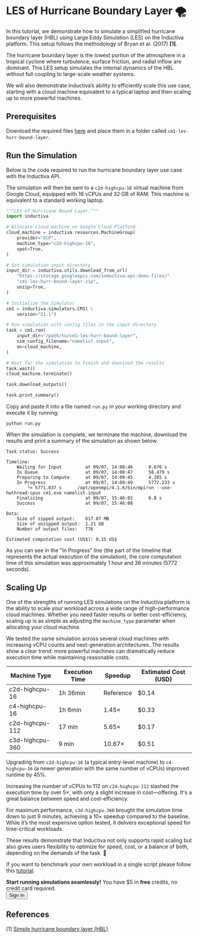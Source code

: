 # LES of Hurricane Boundary Layer 🌪

In this tutorial, we demonstrate how to simulate a simplified hurricane boundary
layer (HBL) using Large Eddy Simulation (LES) on the Inductiva platform. This
setup follows the methodology of Bryan et al. (2017) **[1]**.

The hurricane boundary layer is the lowest portion of the atmosphere in a
tropical cyclone where turbulence, surface friction, and radial inflow are
dominant. This LES setup simulates the internal dynamics of the HBL without full
coupling to large-scale weather systems.

We will also demonstrate Inductiva’s ability to efficiently scale this use case,
starting with a cloud machine equivalent to a typical laptop and then scaling up
to more powerful machines.

## Prerequisites

Download the required files [here](https://storage.googleapis.com/inductiva-api-demo-files/cm1-les-hurr-bound-layer.zip)
and place them in a folder called `cm1-les-hurr-bound-layer`.

## Run the Simulation

Below is the code required to run the hurricane boundary layer use case with
the Inductiva API.

The simulation will then be sent to a `c2d-highcpu-16` virtual machine from
Google Cloud, equipped with 16 vCPUs and 32 GB of RAM. This machine is
equivalent to a standard working laptop.

```python
"""LES of Hurricane Bound Layer."""
import inductiva

# Allocate cloud machine on Google Cloud Platform
cloud_machine = inductiva.resources.MachineGroup(
    provider="GCP",
    machine_type="c2d-highcpu-16",
    spot=True,
)

# Set simulation input directory
input_dir = inductiva.utils.download_from_url(
    "https://storage.googleapis.com/inductiva-api-demo-files/"
    "cm1-les-hurr-bound-layer.zip",
    unzip=True,
)

# Initialize the Simulator
cm1 = inductiva.simulators.CM1( \
    version="21.1")

# Run simulation with config files in the input directory
task = cm1.run(
    input_dir="/path/to/cm1-les-hurr-bound-layer",
    sim_config_filename="namelist.input",
    on=cloud_machine,
)

# Wait for the simulation to finish and download the results
task.wait()
cloud_machine.terminate()

task.download_outputs()

task.print_summary()
```

Copy and paste it into a file named `run.py` in your working directory and
execute it by running:

````
python run.py
````

When the simulation is complete, we terminate the machine, download the results
and print a summary of the simulation as shown below.

```
Task status: Success

Timeline:
	Waiting for Input         at 09/07, 14:08:46      0.676 s
	In Queue                  at 09/07, 14:08:47      58.479 s
	Preparing to Compute      at 09/07, 14:09:45      4.285 s
	In Progress               at 09/07, 14:09:49      5772.233 s
		└> 5771.837 s      /opt/openmpi/4.1.6/bin/mpirun --use-hwthread-cpus cm1.exe namelist.input
	Finalizing                at 09/07, 15:46:02      6.8 s
	Success                   at 09/07, 15:46:08      

Data:
	Size of zipped output:    617.07 MB
	Size of unzipped output:  1.21 GB
	Number of output files:   776

Estimated computation cost (US$): 0.15 US$
```

As you can see in the "In Progress" line (the part of the timeline that
represents the actual execution of the simulation), the core computation time
of this simulation was approximately 1 hour and 36 minutes (5772 seconds).

## Scaling Up

One of the strengths of running LES simulations on the Inductiva platform is
the ability to scale your workload across a wide range of high-performance
cloud machines. Whether you need faster results or better cost-efficiency,
scaling up is as simple as adjusting the `machine_type` parameter when
allocating your cloud machine.

We tested the same simulation across several cloud machines with increasing
vCPU counts and next-generation architectures. The results show a clear trend:
more powerful machines can dramatically reduce execution time while maintaining
reasonable costs.

| Machine Type     | Execution Time | Speedup   | Estimated Cost (USD) |
|------------------|----------------|-----------|----------------------|
| c2d-highcpu-16   | 1h 36min       | Reference | $0.14                |
| c4-highcpu-16    | 1h 6min        | 1.45×     | $0.33                |
| c2d-highcpu-112  | 17 min         | 5.65×     | $0.17                |
| c3d-highcpu-360  | 9 min          | 10.67×    | $0.51                |

Upgrading from `c2d-highcpu-16` (a typical entry-level machine) to
`c4-highcpu-16` (a newer generation with the same number of vCPUs) improved
runtime by 45%.

Increasing the number of vCPUs to 112 on `c2d-highcpu-112` slashed the
execution time by over 5×, with only a slight increase in cost—offering. It's a
great balance between speed and cost-efficiency.

For maximum performance, `c3d-highcpu-360` brought the simulation time down to
just 9 minutes, achieving a 10× speedup compared to the baseline. While it’s
the most expensive option tested, it delivers exceptional speed for
time-critical workloads.

These results demonstrate that Inductiva not only supports rapid scaling but
also gives users flexibility to optimize for speed, cost, or a balance of both,
depending on the demands of the task. 🚀

If you want to benchmark your own workload in a single script please follow
this [tutorial](https://inductiva.ai/guides/scale-up/benchmark/run-benchmarks).

<div class="cta-bar">
  <div class="cta-text">
    <strong>Start running simulations seamlessly!</strong> You have $5 in <strong>free</strong> credits, no credit card required.
  </div>
  <button  onclick="window.open('https://console.inductiva.ai/', '_blank')" target="_blank" class="cta-button">Sign In</button>
</div>

## References

[1] [Simple hurricane boundary layer (HBL)](https://github.com/george-bryan/CM1/tree/333342b50c85577450868280c2d1cbeff90e2f89/run/config_files/les_HurrBoundLayer)
